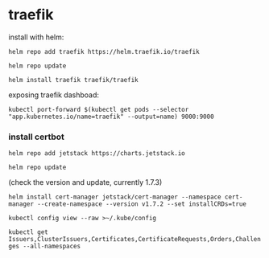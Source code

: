# traefik

install with helm:

`helm repo add traefik https://helm.traefik.io/traefik`

`helm repo update`

`helm install traefik traefik/traefik`

exposing traefik dashboad:

`kubectl port-forward $(kubectl get pods --selector "app.kubernetes.io/name=traefik" --output=name) 9000:9000`

### install certbot

`helm repo add jetstack https://charts.jetstack.io`

`helm repo update`

(check the version and update, currently 1.7.3)

`helm install cert-manager jetstack/cert-manager --namespace cert-manager --create-namespace --version v1.7.2 --set installCRDs=true`

`kubectl config view --raw >~/.kube/config`

`kubectl get Issuers,ClusterIssuers,Certificates,CertificateRequests,Orders,Challenges --all-namespaces`